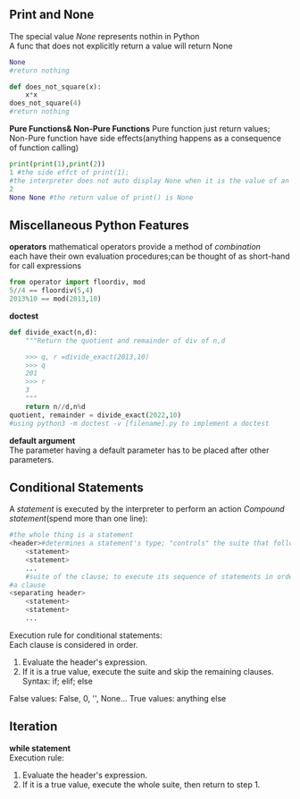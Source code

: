 ## Print and None
The special value *None* represents nothin in Python      
A func that does not explicitly return a value will return None
```python
None
#return nothing

def does_not_square(x):
    x*x
does_not_square(4)
#return nothing
```
**Pure Functions& Non-Pure Functions**
Pure function just return values;    
Non-Pure function have side effects(anything happens as a consequence of function calling)
```python
print(print(1),print(2))
1 #the side effct of print(1); 
#the interpreter does not auto display None when it is the value of an expression
2
None None #the return value of print() is None 
```

## Miscellaneous Python Features

**operators**
mathematical operators provide a method of *combination*    
each have their own evaluation procedures;can be thought of as short-hand for call expressions    
```python
from operator import floordiv, mod
5//4 == floordiv(5,4)
2013%10 == mod(2013,10)
```

**doctest**
```python
def divide_exact(n,d):
    """Return the quotient and remainder of div of n,d

    >>> q, r =divide_exact(2013,10)
    >>> q
    201
    >>> r 
    3
    """
    return n//d,n%d
quotient, remainder = divide_exact(2022,10)
#using python3 -m doctest -v [filename].py to implement a doctest
```

**default argument**    
The parameter having a default parameter has to be placed after other parameters.

## Conditional Statements
A *statement* is executed by the interpreter to perform an action
*Compound statement*(spend more than one line):
```python
#the whole thing is a statement
<header>#determines a statement's type; "controls" the suite that follows
    <statement>
    <statement>
    ...
    #suite of the clause; to execute its sequence of statements in order
#a clause
<separating header>
    <statement>
    <statement>
    ...

```
Execution rule for conditional statements:    
Each clause is considered in order.    
1. Evaluate the header's expression.
2. If it is a true value, execute the suite and skip the remaining clauses.    
Syntax: if; elif; else    

False values: False, 0, '', None...
True values: anything else

## Iteration
**while statement**     
Execution rule:    
1. Evaluate the header's expression.
2. If it is a true value, execute the whole suite, then return to step 1.

